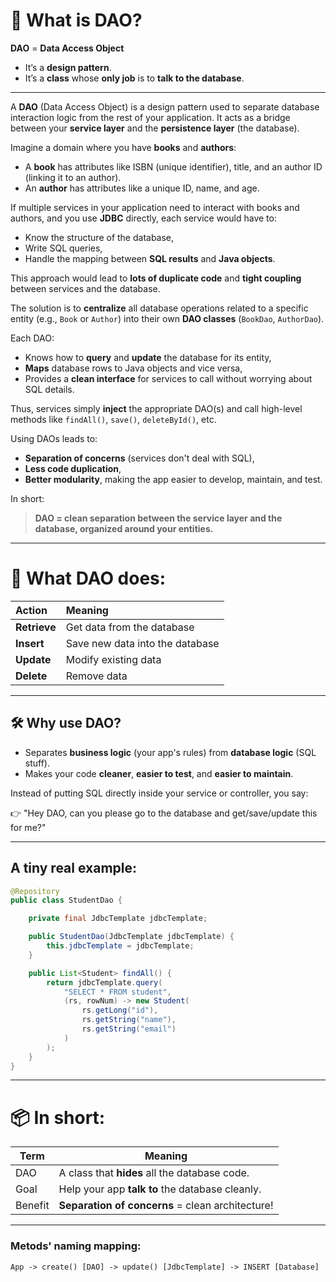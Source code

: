 # 🧩 What is DAO?

**DAO** = **Data Access Object**

- It’s a **design pattern**.
- It’s a **class** whose **only job** is to **talk to the database**.

---

A **DAO** (Data Access Object) is a design pattern used to separate database interaction logic from the rest of your application. It acts as a bridge between your **service layer** and the **persistence layer** (the database).

Imagine a domain where you have **books** and **authors**:
- A **book** has attributes like ISBN (unique identifier), title, and an author ID (linking it to an author).
- An **author** has attributes like a unique ID, name, and age.

If multiple services in your application need to interact with books and authors, and you use **JDBC** directly, each service would have to:
- Know the structure of the database,
- Write SQL queries,
- Handle the mapping between **SQL results** and **Java objects**.

This approach would lead to **lots of duplicate code** and **tight coupling** between services and the database.

The solution is to **centralize** all database operations related to a specific entity (e.g., `Book` or `Author`) into their own **DAO classes** (`BookDao`, `AuthorDao`).

Each DAO:
- Knows how to **query** and **update** the database for its entity,
- **Maps** database rows to Java objects and vice versa,
- Provides a **clean interface** for services to call without worrying about SQL details.

Thus, services simply **inject** the appropriate DAO(s) and call high-level methods like `findAll()`, `save()`, `deleteById()`, etc.

Using DAOs leads to:
- **Separation of concerns** (services don't deal with SQL),
- **Less code duplication**,
- **Better modularity**, making the app easier to develop, maintain, and test.

In short:
> **DAO = clean separation between the service layer and the database, organized around your entities.**

---

# 🎯 What DAO does:

| Action | Meaning |
|:------|:--------|
| **Retrieve** | Get data from the database |
| **Insert** | Save new data into the database |
| **Update** | Modify existing data |
| **Delete** | Remove data |

---

## 🛠 Why use DAO?

- Separates **business logic** (your app's rules) from **database logic** (SQL stuff).
- Makes your code **cleaner**, **easier to test**, and **easier to maintain**.

Instead of putting SQL directly inside your service or controller, you say:

👉 "Hey DAO, can you please go to the database and get/save/update this for me?"

---

## A tiny real example:

```java
@Repository
public class StudentDao {

    private final JdbcTemplate jdbcTemplate;

    public StudentDao(JdbcTemplate jdbcTemplate) {
        this.jdbcTemplate = jdbcTemplate;
    }

    public List<Student> findAll() {
        return jdbcTemplate.query(
            "SELECT * FROM student",
            (rs, rowNum) -> new Student(
                rs.getLong("id"),
                rs.getString("name"),
                rs.getString("email")
            )
        );
    }
}
```
---

# 📦 In short:

| Term | Meaning |
|-----|---------|
| DAO | A class that **hides** all the database code. |
| Goal | Help your app **talk to** the database cleanly. |
| Benefit | **Separation of concerns** = clean architecture! |

---
### Metods' naming mapping:
`App -> create() [DAO] -> update() [JdbcTemplate] -> INSERT [Database]`
